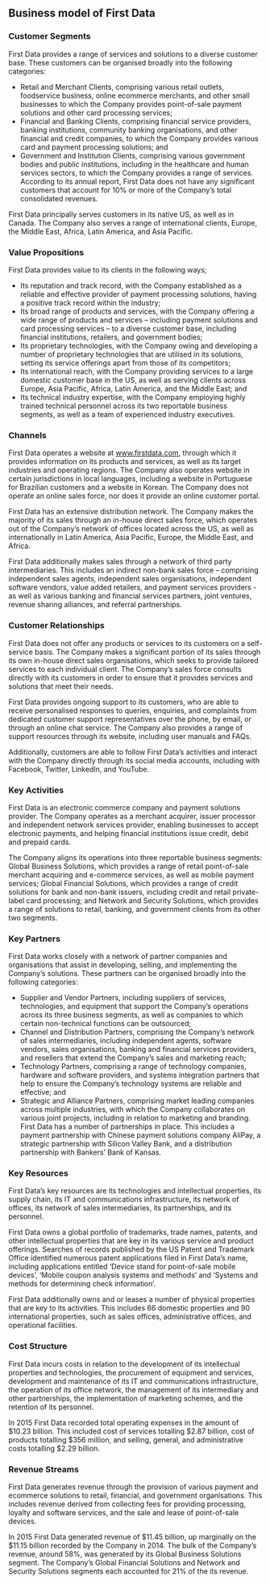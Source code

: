 Business model of First Data
----------------------------

 ### Customer Segments

 First Data provides a range of services and solutions to a diverse customer base. These customers can be organised broadly into the following categories:

  * Retail and Merchant Clients, comprising various retail outlets, foodservice business, online ecommerce merchants, and other small businesses to which the Company provides point-of-sale payment solutions and other card processing services;
 * Financial and Banking Clients, comprising financial service providers, banking institutions, community banking organisations, and other financial and credit companies, to which the Company provides various card and payment processing solutions; and
 * Government and Institution Clients, comprising various government bodies and public institutions, including in the healthcare and human services sectors, to which the Company provides a range of services.
  According to its annual report, First Data does not have any significant customers that account for 10% or more of the Company’s total consolidated revenues.

 First Data principally serves customers in its native US, as well as in Canada. The Company also serves a range of international clients, Europe, the Middle East, Africa, Latin America, and Asia Pacific.

 ### Value Propositions

 First Data provides value to its clients in the following ways;

  * Its reputation and track record, with the Company established as a reliable and effective provider of payment processing solutions, having a positive track record within the industry;
 * Its broad range of products and services, with the Company offering a wide range of products and services – including payment solutions and card processing services – to a diverse customer base, including financial institutions, retailers, and government bodies;
 * Its proprietary technologies, with the Company owing and developing a number of proprietary technologies that are utilised in its solutions, setting its service offerings apart from those of its competitors;
 * Its international reach, with the Company providing services to a large domestic customer base in the US, as well as serving clients across Europe, Asia Pacific, Africa, Latin America, and the Middle East; and
 * Its technical industry expertise, with the Company employing highly trained technical personnel across its two reportable business segments, as well as a team of experienced industry executives.
  ### Channels

 First Data operates a website at www.firstdata.com, through which it provides information on its products and services, as well as its target industries and operating regions. The Company also operates website in certain jurisdictions in local languages, including a website in Portuguese for Brazilian customers and a website in Korean. The Company does not operate an online sales force, nor does it provide an online customer portal.

 First Data has an extensive distribution network. The Company makes the majority of its sales through an in-house direct sales force, which operates out of the Company’s network of offices located across the US, as well as internationally in Latin America, Asia Pacific, Europe, the Middle East, and Africa.

 First Data additionally makes sales through a network of third party intermediaries. This includes an indirect non-bank sales force – comprising independent sales agents, independent sales organisations, independent software vendors, value added retailers, and payment services providers - as well as various banking and financial services partners, joint ventures, revenue sharing alliances, and referral partnerships.

 ### Customer Relationships

 First Data does not offer any products or services to its customers on a self-service basis. The Company makes a significant portion of its sales through its own in-house direct sales organisations, which seeks to provide tailored services to each individual client. The Company’s sales force consults directly with its customers in order to ensure that it provides services and solutions that meet their needs.

 First Data provides ongoing support to its customers, who are able to receive personalised responses to queries, enquiries, and complaints from dedicated customer support representatives over the phone, by email, or through an online chat service. The Company also provides a range of support resources through its website, including user manuals and FAQs.

 Additionally, customers are able to follow First Data’s activities and interact with the Company directly through its social media accounts, including with Facebook, Twitter, LinkedIn, and YouTube.

 ### Key Activities

 First Data is an electronic commerce company and payment solutions provider. The Company operates as a merchant acquirer, issuer processor and independent network services provider, enabling businesses to accept electronic payments, and helping financial institutions issue credit, debit and prepaid cards.

 The Company aligns its operations into three reportable business segments: Global Business Solutions, which provides a range of retail point-of-sale merchant acquiring and e-commerce services, as well as mobile payment services; Global Financial Solutions, which provides a range of credit solutions for bank and non-bank issuers, including credit and retail private-label card processing; and Network and Security Solutions, which provides a range of solutions to retail, banking, and government clients from its other two segments.

 ### Key Partners

 First Data works closely with a network of partner companies and organisations that assist in developing, selling, and implementing the Company’s solutions. These partners can be organised broadly into the following categories:

  * Supplier and Vendor Partners, including suppliers of services, technologies, and equipment that support the Company’s operations across its three business segments, as well as companies to which certain non-technical functions can be outsourced;
 * Channel and Distribution Partners, comprising the Company’s network of sales intermediaries, including independent agents, software vendors, sales organisations, banking and financial services providers, and resellers that extend the Company’s sales and marketing reach;
 * Technology Partners, comprising a range of technology companies, hardware and software providers, and systems integration partners that help to ensure the Company’s technology systems are reliable and effective; and
 * Strategic and Alliance Partners, comprising market leading companies across multiple industries, with which the Company collaborates on various joint projects, including in relation to marketing and branding.
  First Data has a number of partnerships in place. This includes a payment partnership with Chinese payment solutions company AliPay, a strategic partnership with Silicon Valley Bank, and a distribution partnership with Bankers’ Bank of Kansas.

 ### Key Resources

 First Data’s key resources are its technologies and intellectual properties, its supply chain, its IT and communications infrastructure, its network of offices, its network of sales intermediaries, its partnerships, and its personnel.

 First Data owns a global portfolio of trademarks, trade names, patents, and other intellectual properties that are key in its various service and product offerings. Searches of records published by the US Patent and Trademark Office identified numerous patent applications filed in First Data’s name, including applications entitled ‘Device stand for point-of-sale mobile devices’, ‘Mobile coupon analysis systems and methods’ and ‘Systems and methods for determining check information’.

 First Data additionally owns and or leases a number of physical properties that are key to its activities. This includes 66 domestic properties and 90 international properties, such as sales offices, administrative offices, and operational facilities.

 ### Cost Structure

 First Data incurs costs in relation to the development of its intellectual properties and technologies, the procurement of equipment and services, development and maintenance of its IT and communications infrastructure, the operation of its office network, the management of its intermediary and other partnerships, the implementation of marketing schemes, and the retention of its personnel.

 In 2015 First Data recorded total operating expenses in the amount of $10.23 billion. This included cost of services totalling $2.87 billion, cost of products totalling $356 million, and selling, general, and administrative costs totalling $2.29 billion.

 ### Revenue Streams

 First Data generates revenue through the provision of various payment and ecommerce solutions to retail, financial, and government organisations. This includes revenue derived from collecting fees for providing processing, loyalty and software services, and the sale and lease of point-of-sale devices.

 In 2015 First Data generated revenue of $11.45 billion, up marginally on the $11.15 billion recorded by the Company in 2014. The bulk of the Company’s revenue, around 58%, was generated by its Global Business Solutions segment. The Company’s Global Financial Solutions and Network and Security Solutions segments each accounted for 21% of the its revenue.